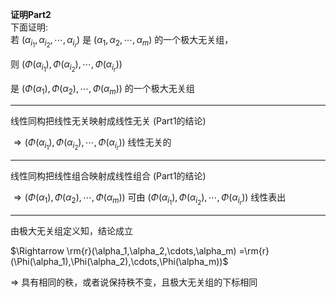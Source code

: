 **证明Part2**  
下面证明:  
若 $(\alpha_{i_1},\alpha_{i_2},\cdots,\alpha_{i_r})$ 是 $(\alpha_1,\alpha_2,\cdots,\alpha_m)$ 的一个极大无关组，  
  
则 $(\Phi(\alpha_{i_1}),\Phi(\alpha_{i_2}),\cdots,\Phi(\alpha_{i_r}))$  
  
是 $(\Phi(\alpha_1),\Phi(\alpha_2),\cdots,\Phi(\alpha_m))$ 的一个极大无关组  
  
---  
  
线性同构把线性无关映射成线性无关 (Part1的结论)  
  
 $\Rightarrow  
(\Phi(\alpha_{i_1}),\Phi(\alpha_{i_2}),\cdots,\Phi(\alpha_{i_r}))$ 线性无关的  
  
---  
  
线性同构把线性组合映射成线性组合 (Part1的结论)  
  
 $\Rightarrow  
(\Phi(\alpha_1),\Phi(\alpha_2),\cdots,\Phi(\alpha_m))$ 可由 $(\Phi(\alpha_{i_1}),\Phi(\alpha_{i_2}),\cdots,\Phi(\alpha_{i_r}))$ 线性表出  
  
---  
  
由极大无关组定义知，结论成立  
  
 $\Rightarrow \rm{r}(\alpha_1,\alpha_2,\cdots,\alpha_m)  
=\rm{r}(\Phi(\alpha_1),\Phi(\alpha_2),\cdots,\Phi(\alpha_m))$  
  
 $\Rightarrow$ 具有相同的秩，或者说保持秩不变，且极大无关组的下标相同  
